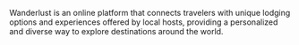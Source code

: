 Wanderlust is an online platform that connects travelers with unique lodging options and experiences offered by local hosts, providing a personalized and diverse way to explore destinations around the world.
